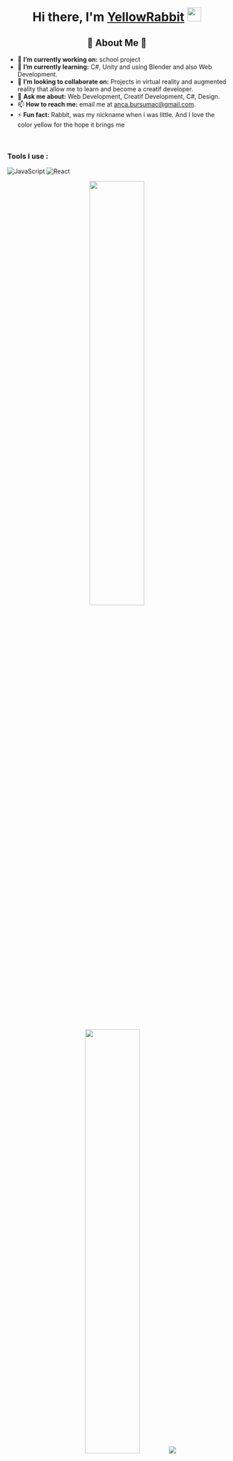 
<h1 align="center">Hi there, I'm <a href="#" target="_blank">YellowRabbit</a> <img
src="https://github.com/blackcater/blackcater/raw/main/images/Hi.gif" height="32" /></h1>
<h2 align="center">🚀 About Me 🚀</h2>

<ul>
  <li>🔭 <b>I’m currently working on:</b> school project</li>
  <li>🌱 <b>I’m currently learning:</b> C#, Unity and using Blender and also Web Development.</li>
  <li>👯 <b>I’m looking to collaborate on:</b> Projects in virtual reality and augmented reality that allow me to learn and become a creatif developer.</li>
  <li>💬 <b>Ask me about:</b> Web Development, Creatif Development, C#, Design.</li>
  <li>📫 <b>How to reach me:</b> email me at <a href="mailto:anca.bursumac@gmail.com">anca.bursumac@gmail.com</a>.</li>
  <li>⚡ <b>Fun fact:</b> Rabbit, was my nickname when i was little.  And I love the color yellow for the hope it brings me </li>
</ul>


<br />
<h3>Tools I use :</h3>
<p>
<img alt="JavaScript" src="https://img.shields.io/badge/-JavaScript-F7DF1E?style=flat-square&logo=javascript&logoColor=black" />  <img alt="React" src="https://img.shields.io/badge/-React-45b8d8?style=flat-square&logo=react&logoColor=white" />
</p>
<p align="center">
  <img height="50%" width="auto" src ="https://github-readme-stats.vercel.app/api?username=RabbitYellow&show_icons=true&count_private=true&theme=darcula&hide_border=true&hide=issues,contribs&bg_color=00000000">
  <img height="50%" width="auto" src ="https://github-readme-stats.vercel.app/api/top-langs/?username=RabbitYellow&layout=compact&hide_border=true&theme=darcula&bg_color=00000000&langs_count=6&hide=jupyter%20notebook,tex,css,php&exclude_repo=Pacman-AI">
  <img src ="https://github-readme-streak-stats.herokuapp.com?user=RabbitYellow&theme=darcula&hide_border=true&background=FFFFFF00">
  <br>
  <br>
</p
